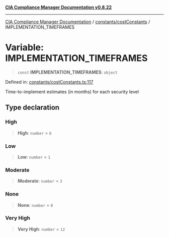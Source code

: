 [**CIA Compliance Manager Documentation v0.8.22**](../../../README.md)

***

[CIA Compliance Manager Documentation](../../../modules.md) / [constants/costConstants](../README.md) / IMPLEMENTATION\_TIMEFRAMES

# Variable: IMPLEMENTATION\_TIMEFRAMES

> `const` **IMPLEMENTATION\_TIMEFRAMES**: `object`

Defined in: [constants/costConstants.ts:117](https://github.com/Hack23/cia-compliance-manager/blob/5eebba14bef5523072dd8c486c1cd0c7c18766fc/src/constants/costConstants.ts#L117)

Time-to-implement estimates (in months) for each security level

## Type declaration

### High

> **High**: `number` = `6`

### Low

> **Low**: `number` = `1`

### Moderate

> **Moderate**: `number` = `3`

### None

> **None**: `number` = `0`

### Very High

> **Very High**: `number` = `12`
